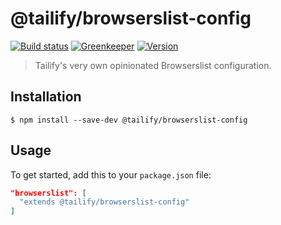 # @tailify/browserslist-config

[![Build status][build-status-image]][build-status-url]
[![Greenkeeper][greenkeeper-image]][greenkeeper-url]
[![Version][version-image]][version-url]

> Tailify's very own opinionated Browserslist configuration.

## Installation

```
$ npm install --save-dev @tailify/browserslist-config
```

## Usage

To get started, add this to your `package.json` file:

```json
"browserslist": [
  "extends @tailify/browserslist-config"
]
```

[build-status-image]: https://travis-ci.com/tailify/browserslist-config.svg?branch=master
[build-status-url]: https://travis-ci.com/tailify/browserslist-config

[greenkeeper-image]: https://badges.greenkeeper.io/tailify/browserslist-config.svg
[greenkeeper-url]: https://greenkeeper.io

[version-image]: https://img.shields.io/npm/v/@tailify/browserslist-config.svg
[version-url]: https://www.npmjs.com/package/@tailify/browserslist-config
